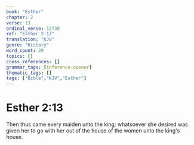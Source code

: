 ```yaml
---
book: "Esther"
chapter: 2
verse: 13
ordinal_verse: 12738
ref: "Esther 2:13"
translation: "KJV"
genre: "History"
word_count: 29
topics: []
cross_references: []
grammar_tags: [inference-opener]
thematic_tags: []
tags: ["Bible","KJV","Esther"]
---
```


# Esther 2:13

Then thus came every maiden unto the king; whatsoever she desired was given her to go with her out of the house of the women unto the king's house.
